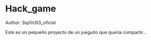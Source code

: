 # Hack_game
Author: 3sp1n3t3_oficial

Este es un pequeño proyecto de un jueguito que quería compartir...
